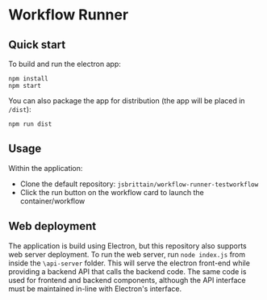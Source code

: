 # Workflow Runner

## Quick start

To build and run the electron app:

```
npm install
npm start
```

You can also package the app for distribution (the app will be placed in `/dist`):

```
npm run dist
```

## Usage

Within the application:

- Clone the default repository: `jsbrittain/workflow-runner-testworkflow`
- Click the run button on the workflow card to launch the container/workflow

## Web deployment

The application is build using Electron, but this repository also supports web server deployment. To run the web server, run `node index.js` from inside the `\api-server` folder. This will serve the electron front-end while providing a backend API that calls the backend code. The same code is used for frontend and backend components, although the API interface must be maintained in-line with Electron's interface.
